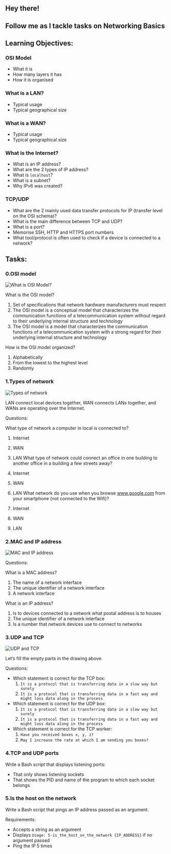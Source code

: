## Hey there!
## Follow me as I tackle tasks on Networking Basics
## Learning Objectives:
### OSI Model
* What it is
* How many layers it has
* How it is organised
### What is a LAN?
* Typical usage
* Typical geographical size
### What is a WAN?
* Typical usage
* Typical geographical size
### What is the Internet?
* What is an IP address?
* What are the 2 types of IP address?
* What is `localhost`?
* What is a subnet?
* Why IPv6 was created?
### TCP/UDP
* What are the 2 mainly used data transfer protocols for IP (transfer level on the OSI schema)?
* What is the main difference between TCP and UDP?
* What is a port?
* Memorise SSH, HTTP and HTTPS port numbers
* What tool/protocol is often used to check if a device is connected to a network?

## Tasks:
### 0.OSI model
![What is OSI Model?](https://camo.githubusercontent.com/35ec808754a7cab36bd6d1ea5b12314c5a1f0fa426683cc50385414fb717c87f/68747470733a2f2f73332e616d617a6f6e6177732e636f6d2f696e7472616e65742d70726f6a656374732d66696c65732f686f6c626572746f6e7363686f6f6c2d73797361646d696e5f6465766f70732f3235392f414a44524e65612e6a7067)

What is the OSI model?

1. Set of specifications that network hardware manufacturers must respect
2. The OSI model is a conceptual model that characterizes the communication functions of a telecommunication system without regard to their underlying internal structure and technology
3. The OSI model is a model that characterizes the communication functions of a telecommunication system with a strong regard for their underlying internal structure and technology

How is the OSI model organized?

1. Alphabetically
2. From the lowest to the highest level
3. Randomly
### 1.Types of network
![Types of network](https://camo.githubusercontent.com/8e635b0a7fb273523c88a465e9a26c5485fde823fb264804d9d2919559f867bf/68747470733a2f2f73332e616d617a6f6e6177732e636f6d2f696e7472616e65742d70726f6a656374732d66696c65732f686f6c626572746f6e7363686f6f6c2d73797361646d696e5f6465766f70732f3235392f6b62614e4541312e6a7067)

LAN connect local devices together, WAN connects LANs together, and WANs are operating over the Internet.

Questions:

What type of network a computer in local is connected to?

1. Internet
2. WAN
3. LAN
What type of network could connect an office in one building to another office in a building a few streets away?

1. Internet
2. WAN
3. LAN
What network do you use when you browse www.google.com from your smartphone (not connected to the Wifi)?

1. Internet
2. WAN
3. LAN
### 2.MAC and IP address
![MAC and IP address](https://camo.githubusercontent.com/476b4b95e12d7f7b315ff10ac9bc89cff04c4888943e2ff6b37b2b77d469efb4/68747470733a2f2f73332e616d617a6f6e6177732e636f6d2f696e7472616e65742d70726f6a656374732d66696c65732f686f6c626572746f6e7363686f6f6c2d73797361646d696e5f6465766f70732f3235392f5957744b4d55722e6a7067)

Questions:

What is a MAC address?

1. The name of a network interface
2. The unique identifier of a network interface
3. A network interface

What is an IP address?

1. Is to devices connected to a network what postal address is to houses
2. The unique identifier of a network interface
3. Is a number that network devices use to connect to networks

### 3.UDP and TCP
![UDP and TCP](https://s3.amazonaws.com/alx-intranet.hbtn.io/uploads/medias/2020/9/3d92e3c4a470f8ecf4c73db511fcbbadaa002e1c.jpg?X-Amz-Algorithm=AWS4-HMAC-SHA256&X-Amz-Credential=AKIARDDGGGOUSBVO6H7D%2F20231004%2Fus-east-1%2Fs3%2Faws4_request&X-Amz-Date=20231004T135034Z&X-Amz-Expires=86400&X-Amz-SignedHeaders=host&X-Amz-Signature=5395c201ec69dc49e9f4ae23eefa06ec8cd25fbc35b1282d77881352c04ae1d8)

Let’s fill the empty parts in the drawing above.

Questions:

* Which statement is correct for the TCP box:
  1.  `It is a protocol that is transferring data in a slow way but surely`
  2.  `It is a protocol that is transferring data in a fast way and might loss data along in the process`
* Which statement is correct for the UDP box:
  1.  `It is a protocol that is transferring data in a slow way but surely`
  2.  `It is a protocol that is transferring data in a fast way and might loss data along in the process`
* Which statement is correct for the TCP worker:
  1.  `Have you received boxes x, y, z?`
  2.  `May I increase the rate at which I am sending you boxes?`
### 4.TCP and UDP ports
Write a Bash script that displays listening ports:

* That only shows listening sockets
* That shows the PID and name of the program to which each socket belongs

### 5.Is the host on the network
Write a Bash script that pings an IP address passed as an argument.

Requirements:

* Accepts a string as an argument
* Displays `Usage: 5-is_the_host_on_the_network {IP_ADDRESS}` if no argument passed
* Ping the IP 5 times

